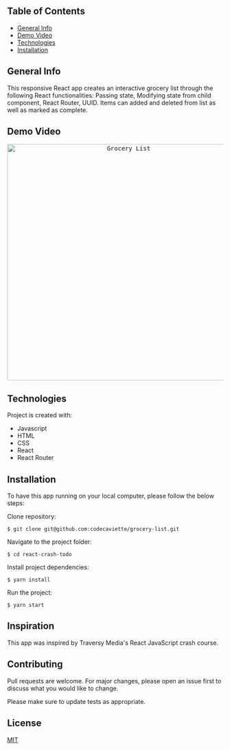 ## Table of Contents

- [General Info](#general-info)
- [Demo Video](#demo-video)
- [Technologies](#technologies)
- [Installation](#installation)
<!-- - [To-Do](#future) -->

## <a name="general-info"></a>General Info
This responsive React app creates an interactive grocery list through the following React functionalities: Passing state, Modifying state from child component, React Router, UUID. Items can added and deleted from list as well as marked as complete. 

## <a name="demo-video"></a>Demo Video
<div style="text-align:center">
  <kbd>
    <img width="550" alt="Grocery List" src="https://media.giphy.com/media/xCgG3DT7AnPkW7lcTL/giphy.gif">
  </kbd>
</div>

## <a name="technologies"></a>Technologies
Project is created with:
- Javascript 
- HTML 
- CSS
- React
- React Router

## <a name="installation"></a>Installation
To have this app running on your local computer, please follow the below steps:

Clone repository:
```
$ git clone git@github.com:codecaviette/grocery-list.git
```
Navigate to the project folder:
```
$ cd react-crash-todo
```
Install project dependencies:
```
$ yarn install
```
Run the project:
```
$ yarn start 
```
<!--## <a name="future"></a>TODO✨
- ✨ Add more quotes -->
## <a name="inspiration"></a>Inspiration

This app was inspired by Traversy Media's React JavaScript crash course. 
## Contributing

Pull requests are welcome. For major changes, please open an issue first to discuss what you would like to change.

Please make sure to update tests as appropriate.

## License

[MIT](https://choosealicense.com/licenses/mit/)
